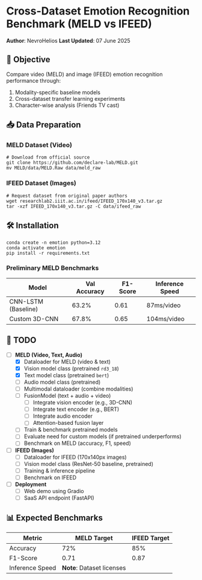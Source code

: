 # Cross-Dataset Emotion Recognition Benchmark (MELD vs IFEED)

**Author**: NevroHelios 
**Last Updated**: 07 June 2025

## 🎯 Objective
Compare video (MELD) and image (IFEED) emotion recognition performance through:
1. Modality-specific baseline models
2. Cross-dataset transfer learning experiments
3. Character-wise analysis (Friends TV cast)

## 📥 Data Preparation

### MELD Dataset (Video)
```
# Download from official source
git clone https://github.com/declare-lab/MELD.git
mv MELD/data/MELD.Raw data/meld_raw
```

### IFEED Dataset (Images)
```
# Request dataset from original paper authors
wget researchlab2.iiit.ac.in/ifeed/IFEED_170x140_v3.tar.gz
tar -xzf IFEED_170x140_v3.tar.gz -C data/ifeed_raw
```

## 🛠️ Installation
```
conda create -n emotion python=3.12
conda activate emotion
pip install -r requirements.txt  
```



### Preliminary MELD Benchmarks
| Model | Val Accuracy | F1-Score | Inference Speed |
|-------|--------------|----------|-----------------|
| CNN-LSTM (Baseline) | 63.2% | 0.61 | 87ms/video |
| Custom 3D-CNN | 67.8% | 0.65 | 104ms/video |

## 🚧 TODO
- [ ] **MELD (Video, Text, Audio)**
  - [x] Dataloader for MELD (video & text)
  - [x] Vision model class (pretrained `rd3_18`)
  - [x] Text model class (pretrained `bert`)
  - [ ] Audio model class (pretrained)
  - [ ] Multimodal dataloader (combine modalities)
  - [ ] FusionModel (text + audio + video)
      - [ ] Integrate vision encoder (e.g., 3D-CNN)
      - [ ] Integrate text encoder (e.g., BERT)
      - [ ] Integrate audio encoder
      - [ ] Attention-based fusion layer
  - [ ] Train & benchmark pretrained models
  - [ ] Evaluate need for custom models (if pretrained underperforms)
  - [ ] Benchmark on MELD (accuracy, F1, speed)

- [ ] **IFEED (Images)**
  - [ ] Dataloader for IFEED (170x140px images)
  - [ ] Vision model class (ResNet-50 baseline, pretrained)
  - [ ] Training & inference pipeline
  - [ ] Benchmark on IFEED

- [ ] **Deployment**
  - [ ] Web demo using Gradio
  - [ ] SaaS API endpoint (FastAPI)

## 📊 Expected Benchmarks
| Metric | MELD Target | IFEED Target |
|--------|-------------|--------------|
| Accuracy | 72% | 85% |
| F1-Score | 0.71 | 0.87 |
| Inference Speed |  **Note**: Dataset licenses 